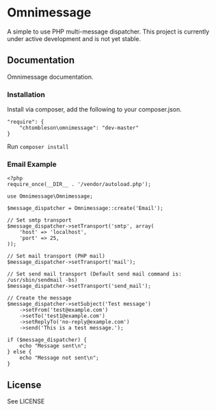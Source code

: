 # Omnimessage

A simple to use PHP multi-message dispatcher. This project is currently
under active development and is not yet stable.

## Documentation

Omnimessage documentation.

### Installation

Install via composer, add the following to your composer.json.

    "require": {
        "chtombleson\omnimessage": "dev-master"
    }

Run `composer install`

### Email Example


    <?php
    require_once(__DIR__ . '/vendor/autoload.php');

    use Omnimessage\Omnimessage;

    $message_dispatcher = Omnimessage::create('Email');

    // Set smtp transport
    $message_dispatcher->setTransport('smtp', array(
        'host' => 'localhost',
        'port' => 25,
    ));

    // Set mail transport (PHP mail)
    $message_dispatcher->setTransport('mail');

    // Set send mail transport (Default send mail command is: /usr/sbin/sendmail -bs)
    $message_dispatcher->setTransport('send_mail');

    // Create the message
    $message_dispatcher->setSubject('Test message')
        ->setFrom('test@example.com')
        ->setTo('test1@example.com')
        ->setReplyTo('no-reply@example.com')
        ->send('This is a test message.');

    if ($message_dispatcher) {
        echo "Message sent\n";
    } else {
        echo "Message not sent\n";
    }


## License

See LICENSE
